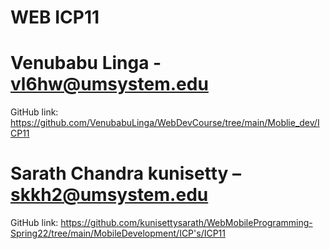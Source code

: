 
# WEB ICP11  
# Venubabu Linga - vl6hw@umsystem.edu  
GitHub link: https://github.com/VenubabuLinga/WebDevCourse/tree/main/Moblie_dev/ICP11  
  
# Sarath Chandra kunisetty – skkh2@umsystem.edu  
GitHub link: https://github.com/kunisettysarath/WebMobileProgramming-Spring22/tree/main/MobileDevelopment/ICP's/ICP11
